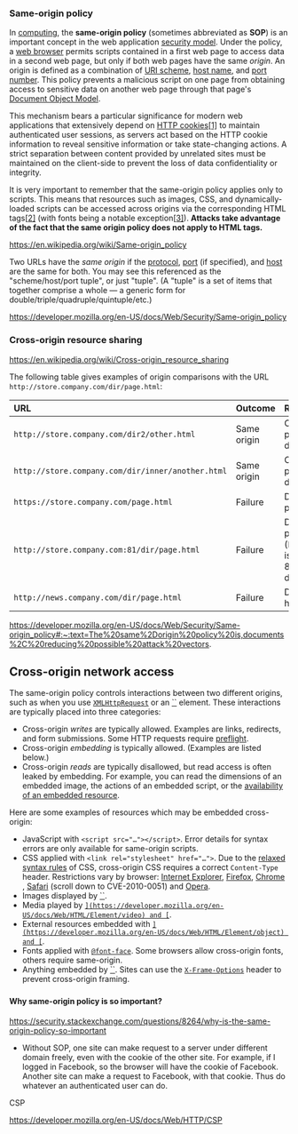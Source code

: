 ### Same-origin policy

In [computing](https://en.wikipedia.org/wiki/Computing), the **same-origin policy** (sometimes abbreviated as **SOP**) is an important concept in the web application [security model](https://en.wikipedia.org/wiki/Computer_security_model). Under the policy, a [web browser](https://en.wikipedia.org/wiki/Web_browser_engine) permits scripts contained in a first web page to access data in a second web page, but only if both web pages have the same *origin*. An origin is defined as a combination of [URI scheme](https://en.wikipedia.org/wiki/Uniform_Resource_Identifier), [host name](https://en.wikipedia.org/wiki/Hostname), and [port number](https://en.wikipedia.org/wiki/Port_(computer_networking)). This policy prevents a malicious script on one page from obtaining access to sensitive data on another web page through that page's [Document Object Model](https://en.wikipedia.org/wiki/Document_Object_Model).

This mechanism bears a particular significance for modern web applications that extensively depend on [HTTP cookies](https://en.wikipedia.org/wiki/HTTP_cookie)[[1\]](https://en.wikipedia.org/wiki/Same-origin_policy#cite_note-httpcookierfc-1) to maintain authenticated user sessions, as servers act based on the HTTP cookie information to reveal sensitive information or take state-changing actions. A strict separation between content provided by unrelated sites must be maintained on the client-side to prevent the loss of data confidentiality or integrity.

It is very important to remember that the same-origin policy applies only to scripts. This means that resources such as images, CSS, and dynamically-loaded scripts can be accessed across origins via the corresponding HTML tags[[2\]](https://en.wikipedia.org/wiki/Same-origin_policy#cite_note-2) (with fonts being a notable exception[[3\]](https://en.wikipedia.org/wiki/Same-origin_policy#cite_note-3)). **Attacks take advantage of the fact that the same origin policy does not apply to HTML tags.**

https://en.wikipedia.org/wiki/Same-origin_policy



Two URLs have the *same origin* if the [protocol](https://developer.mozilla.org/en-US/docs/Glossary/protocol), [port](https://developer.mozilla.org/en-US/docs/Glossary/port) (if specified), and [host](https://developer.mozilla.org/en-US/docs/Glossary/host) are the same for both. You may see this referenced as the "scheme/host/port tuple", or just "tuple". (A "tuple" is a set of items that together comprise a whole — a generic form for double/triple/quadruple/quintuple/etc.)



https://developer.mozilla.org/en-US/docs/Web/Security/Same-origin_policy

### Cross-origin resource sharing

https://en.wikipedia.org/wiki/Cross-origin_resource_sharing



The following table gives examples of origin comparisons with the URL `http://store.company.com/dir/page.html`:

| URL                                               | Outcome     | Reason                                           |
| :------------------------------------------------ | :---------- | :----------------------------------------------- |
| `http://store.company.com/dir2/other.html`        | Same origin | Only the path differs                            |
| `http://store.company.com/dir/inner/another.html` | Same origin | Only the path differs                            |
| `https://store.company.com/page.html`             | Failure     | Different protocol                               |
| `http://store.company.com:81/dir/page.html`       | Failure     | Different port (`http://` is port 80 by default) |
| `http://news.company.com/dir/page.html`           | Failure     | Different host                                   |



https://developer.mozilla.org/en-US/docs/Web/Security/Same-origin_policy#:~:text=The%20same%2Dorigin%20policy%20is,documents%2C%20reducing%20possible%20attack%20vectors.

## Cross-origin network access

The same-origin policy controls interactions between two different origins, such as when you use [`XMLHttpRequest`](https://developer.mozilla.org/en-US/docs/Web/API/XMLHttpRequest) or an [``](https://developer.mozilla.org/en-US/docs/Web/HTML/Element/img) element. These interactions are typically placed into three categories:

- Cross-origin *writes* are typically allowed. Examples are links, redirects, and form submissions. Some HTTP requests require [preflight](https://developer.mozilla.org/en-US/docs/Web/HTTP/CORS#Preflighted_requests).
- Cross-origin *embedding* is typically allowed. (Examples are listed below.)
- Cross-origin *reads* are typically disallowed, but read access is often leaked by embedding. For example, you can read the dimensions of an embedded image, the actions of an embedded script, or the [availability of an embedded resource](https://bugzilla.mozilla.org/show_bug.cgi?id=629094).

Here are some examples of resources which may be embedded cross-origin:

- JavaScript with `<script src="…"></script>`. Error details for syntax errors are only available for same-origin scripts.
- CSS applied with `<link rel="stylesheet" href="…">`. Due to the [relaxed syntax rules](https://scarybeastsecurity.blogspot.com/2009/12/generic-cross-browser-cross-domain.html) of CSS, cross-origin CSS requires a correct `Content-Type` header. Restrictions vary by browser: [Internet Explorer](https://docs.microsoft.com/en-us/previous-versions/windows/internet-explorer/ie-developer/compatibility/gg622939(v=vs.85)?redirectedfrom=MSDN), [Firefox](https://www.mozilla.org/en-US/security/advisories/mfsa2010-46/), [Chrome](https://bugs.chromium.org/p/chromium/issues/detail?id=9877) , [Safari](https://support.apple.com/kb/HT4070) (scroll down to CVE-2010-0051) and [Opera](https://security.opera.com/cross-domain-data-theft-with-css-load-opera-security-advisories/).
- Images displayed by [``](https://developer.mozilla.org/en-US/docs/Web/HTML/Element/img).
- Media played by [``](https://developer.mozilla.org/en-US/docs/Web/HTML/Element/video) and [``](https://developer.mozilla.org/en-US/docs/Web/HTML/Element/audio).
- External resources embedded with [``](https://developer.mozilla.org/en-US/docs/Web/HTML/Element/object) and [``](https://developer.mozilla.org/en-US/docs/Web/HTML/Element/embed).
- Fonts applied with [`@font-face`](https://developer.mozilla.org/en-US/docs/Web/CSS/@font-face). Some browsers allow cross-origin fonts, others require same-origin.
- Anything embedded by [``](https://developer.mozilla.org/en-US/docs/Web/HTML/Element/iframe). Sites can use the [`X-Frame-Options`](https://developer.mozilla.org/en-US/docs/Web/HTTP/Headers/X-Frame-Options) header to prevent cross-origin framing.

###  

#### Why same-origin policy is so important?

https://security.stackexchange.com/questions/8264/why-is-the-same-origin-policy-so-important

- Without SOP, one site can make request to a server under different domain freely, even with the cookie of the other site. For example, if I logged in Facebook, so the browser will have the cookie of Facebook. Another site can make a request to Facebook, with that cookie. Thus do whatever an authenticated user can do. 



CSP

https://developer.mozilla.org/en-US/docs/Web/HTTP/CSP